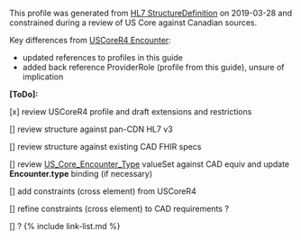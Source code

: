 <!--- Text entered into this file will appear at the top of the profiles page before the Formal Views of the profile content. -->

This profile was generated from [HL7 StructureDefinition](https://www.hl7.org/fhir/encounter.profile.json) on 2019-03-28 and constrained during a review of US Core against Canadian sources.

Key differences from [USCoreR4 Encounter](https://build.fhir.org/ig/HL7/US-Core-R4/StructureDefinition-us-core-encounter.html):
- updated references to profiles in this guide
- added back reference ProviderRole (profile from this guide), unsure of implication

**[ToDo]:**

[x] review USCoreR4 profile and draft extensions and restrictions

[] review structure against pan-CDN HL7 v3

[] review structure against existing CAD FHIR specs

[] review [US_Core_Encounter_Type](http://build.fhir.org/ig/HL7/US-Core-R4/ValueSet-us-core-encounter-type.html) valueSet against CAD equiv and update **Encounter.type** binding (if necessary)

[] add constraints (cross element) from USCoreR4

[] refine constraints (cross element) to CAD requirements ?

[] ?
{% include link-list.md %}
